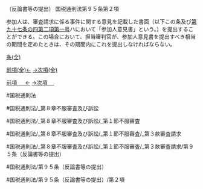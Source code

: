 （反論書等の提出）
国税通則法第９５条第２項

参加人は、審査請求に係る事件に関する意見を記載した書面（以下この条及び[第九十七条の四第二項第一号](国税通則法＿＿＿＿＿第９７条の４第２項第１号)ハにおいて「参加人意見書」という。）を提出することができる。この場合において、担当審判官が、参加人意見書を提出すべき相当の期間を定めたときは、その期間内にこれを提出しなければならない。

[条(全)](国税通則法＿＿＿＿＿第９５条_.md)

[前項(全)←](国税通則法＿＿＿＿＿第９５条第１項_.md)    [→次項(全)](国税通則法＿＿＿＿＿第９５条第３項_.md)

[前項 　 ←](国税通則法＿＿＿＿＿第９５条第１項.md)    [→次項 　 ](国税通則法＿＿＿＿＿第９５条第３項.md)



#国税通則法

#国税通則法/_第８章不服審査及び訴訟

#国税通則法/_第８章不服審査及び訴訟/_第１節不服審査

#国税通則法/_第８章不服審査及び訴訟/_第１節不服審査/_第３款審査請求

#国税通則法/_第８章不服審査及び訴訟/_第１節不服審査/_第３款審査請求/第９５条（反論書等の提出）

#国税通則法/第９５条（反論書等の提出）

#国税通則法/第９５条（反論書等の提出）/第２項

